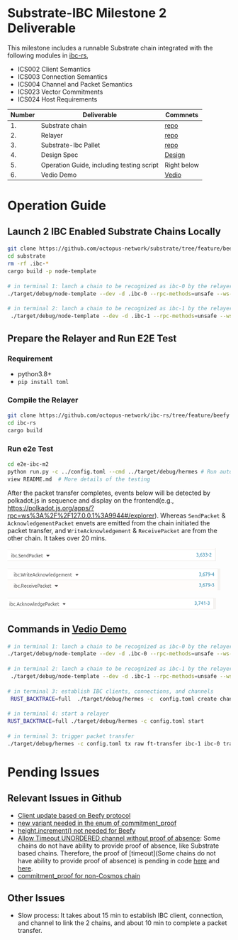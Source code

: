 # Substrate-IBC Milestone 2 Deliverable

This milestone includes a runnable Substrate chain integrated with the following modules in [ibc-rs](https://github.com/informalsystems/ibc-rs),  
* ICS002 Client Semantics
* ICS003 Connection Semantics
* ICS004 Channel and Packet Semantics
* ICS023 Vector Commitments 
* ICS024 Host Requirements

| Number | Deliverable       | Commnets                                                |
| ------ | ----------------- | ------------------------------------------------------------ |
| 1.     | Substrate chain  |     [repo](https://github.com/octopus-network/substrate/tree/feature/beefy)   |
| 2.     | Relayer |   [repo](https://github.com/octopus-network/ibc-rs/tree/feature/beefy)   |
| 3.     | Substrate-Ibc Pallet | [repo](https://github.com/octopus-network/substrate-ibc) |
| 4.     | Design Spec       |  [Design](./design.md)                                                            |
| 5.     | Operation Guide, including testing script       |  Right below                                                            |
| 6.     | Vedio Demo           | [Vedio](https://www.youtube.com/watch?v=MLdwqpAu_ZA) |

# Operation Guide
## Launch 2 IBC Enabled Substrate Chains Locally
```bash
git clone https://github.com/octopus-network/substrate/tree/feature/beefy
cd substrate
rm -rf .ibc-*
cargo build -p node-template

# in terminal 1: lanch a chain to be recognized as ibc-0 by the relayer
./target/debug/node-template --dev -d .ibc-0 --rpc-methods=unsafe --ws-external --enable-offchain-indexing true

# in terminal 2: lanch a chain to be recognized as ibc-1 by the relayer
 ./target/debug/node-template --dev -d .ibc-1 --rpc-methods=unsafe --ws-external --enable-offchain-indexing true --port 2033 --ws-port 8844
```

## Prepare the Relayer and Run E2E Test
### Requirement
* python3.8+
* `pip install toml`

### Compile the Relayer
```bash
git clone https://github.com/octopus-network/ibc-rs/tree/feature/beefy
cd ibc-rs
cargo build
```

### Run e2e Test
```bash
cd e2e-ibc-m2
python run.py -c ../config.toml --cmd ../target/debug/hermes # Run automatic e2e testing
view README.md  # More details of the testing 
```

After the packet transfer completes, events below will be detected by polkadot.js in sequence and display on the frontend(e.g., https://polkadot.js.org/apps/?rpc=ws%3A%2F%2F127.0.0.1%3A9944#/explorer). Whereas `SendPacket` & `AcknowledgementPacket` envets are emitted from the chain initiated the packet transfer, and `WriteAcknowledgement` & `ReceivePacket` are from the other chain. It takes over 20 mins.

![SendPacket](assets/SendPacket.png)

![RecvPacket](assets/RecvPacket.png)

![AckPacket](assets/AckPacket.png)

## Commands in [Vedio Demo](https://www.youtube.com/watch?v=MLdwqpAu_ZA)
```bash
# in terminal 1: lanch a chain to be recognized as ibc-0 by the relayer
./target/debug/node-template --dev -d .ibc-0 --rpc-methods=unsafe --ws-external --enable-offchain-indexing true

# in terminal 2: lanch a chain to be recognized as ibc-1 by the relayer
 ./target/debug/node-template --dev -d .ibc-1 --rpc-methods=unsafe --ws-external --enable-offchain-indexing true --port 2033 --ws-port 8844

# in terminal 3: establish IBC clients, connections, and channels
 RUST_BACKTRACE=full  ./target/debug/hermes -c  config.toml create channel ibc-0 ibc-1 --port-a transfer --port-b transfer -o unordered

# in terminal 4: start a relayer
RUST_BACKTRACE=full ./target/debug/hermes -c config.toml start

# in terminal 3: trigger packet transfer
./target/debug/hermes -c config.toml tx raw ft-transfer ibc-1 ibc-0 transfer channel-0 9999 -o 9999 -n 1 -t 9999
```


# Pending Issues
## Relevant Issues in Github
* [Client update based on Beefy protocol](https://github.com/informalsystems/ibc-rs/issues/1775)
* [new variant needed in the enum of commitment_proof](https://github.com/informalsystems/ibc-rs/issues/1945)
* [height.increment() not needed for Beefy](https://github.com/informalsystems/ibc-rs/issues/1845)
* [Allow Timeout UNORDERED channel without proof of absence](https://github.com/cosmos/ibc/issues/620): Some chains do not have ability to provide proof of absence, like Substrate based chains. Therefore, the proof of [timeout](Some chains do not have ability to provide proof of absence) is pending in code [here](https://github.com/octopus-network/ibc-rs/blob/6e5f6c196dad0acde4aafb379b39bd01ba5a0724/relayer/src/chain/substrate.rs#L1518) and [here](https://github.com/octopus-network/ibc-rs/blob/6e5f6c196dad0acde4aafb379b39bd01ba5a0724/relayer/src/chain/substrate.rs#L1521).
* [commitment_proof for non-Cosmos chain](https://github.com/confio/ics23/issues/80)

## Other Issues
* Slow process: It takes about 15 min to establish IBC client, connection, and channel to link the 2 chains, and about 10 min to complete a packet transfer.